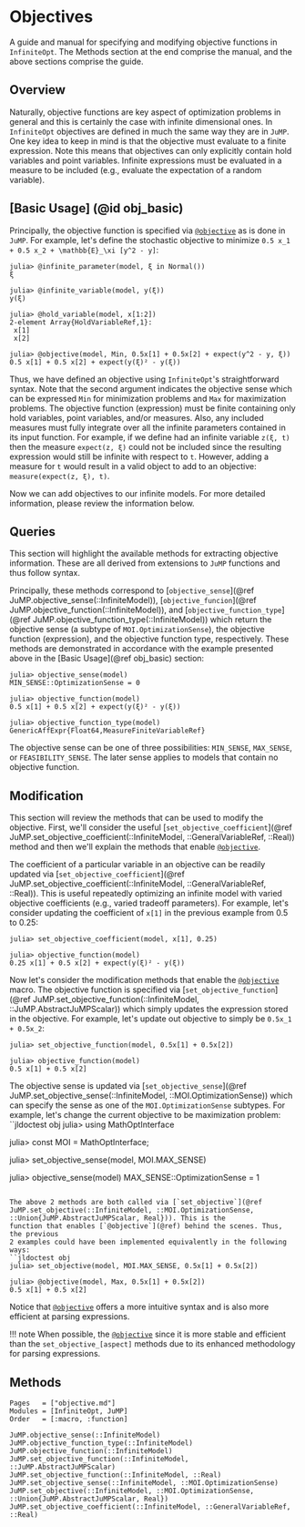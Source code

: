 # Objectives
A guide and manual for specifying and modifying objective functions in
`InfiniteOpt`. The Methods section at the end comprise the manual, and the
above sections comprise the guide.

## Overview
Naturally, objective functions are key aspect of optimization problems in
general and this is certainly the case with infinite dimensional ones. In
`InfiniteOpt` objectives are defined in much the same way they are in `JuMP`.
One key idea to keep in mind is that the objective must evaluate to a finite
expression. Note this means that objectives can only explicitly contain
hold variables and point variables. Infinite expressions must be evaluated in a
measure to be included (e.g., evaluate the expectation of a random variable).

## [Basic Usage] (@id obj_basic)
Principally, the objective function is specified via [`@objective`](@ref) as is
done in `JuMP`. For example, let's define the stochastic objective to minimize
``0.5 x_1 + 0.5 x_2 + \mathbb{E}_\xi [y^2 - y]``:
```jldoctest obj; setup = :(using InfiniteOpt, JuMP, Distributions; model = InfiniteModel())
julia> @infinite_parameter(model, ξ in Normal())
ξ

julia> @infinite_variable(model, y(ξ))
y(ξ)

julia> @hold_variable(model, x[1:2])
2-element Array{HoldVariableRef,1}:
 x[1]
 x[2]

julia> @objective(model, Min, 0.5x[1] + 0.5x[2] + expect(y^2 - y, ξ))
0.5 x[1] + 0.5 x[2] + expect(y(ξ)² - y(ξ))
```
Thus, we have defined an objective using `InfiniteOpt`'s straightforward syntax.
Note that the second argument indicates the objective sense which can be
expressed `Min` for minimization problems and `Max` for maximization problems.
The objective function (expression) must be finite containing only hold variables,
point variables, and/or measures. Also, any included measures must fully
integrate over all the infinite parameters contained in its input function.
For example, if we define had an infinite variable ``z(ξ, t)`` then the measure
``expect(z, ξ)`` could not be included since the resulting expression would still
be infinite with respect to ``t``. However, adding a measure for ``t`` would result
in a valid object to add to an objective: ``measure(expect(z, ξ), t)``.

Now we can add objectives to our infinite models. For more detailed information,
please review the information below.  

## Queries
This section will highlight the available methods for extracting objective
information. These are all derived from extensions to `JuMP` functions and thus
follow syntax.

Principally, these methods correspond to
[`objective_sense`](@ref JuMP.objective_sense(::InfiniteModel)),
[`objective_funcion`](@ref JuMP.objective_function(::InfiniteModel)), and
[`objective_function_type`](@ref JuMP.objective_function_type(::InfiniteModel))
which return the objective sense (a subtype of `MOI.OptimizationSense`), the
objective function (expression), and the objective function type, respectively.
These methods are demonstrated in accordance with the example presented above in
the [Basic Usage](@ref obj_basic) section:
```jldoctest obj
julia> objective_sense(model)
MIN_SENSE::OptimizationSense = 0

julia> objective_function(model)
0.5 x[1] + 0.5 x[2] + expect(y(ξ)² - y(ξ))

julia> objective_function_type(model)
GenericAffExpr{Float64,MeasureFiniteVariableRef}
```
The objective sense can be one of three possibilities: `MIN_SENSE`, `MAX_SENSE`,
or `FEASIBILITY_SENSE`. The later sense applies to models that contain no
objective function.

## Modification
This section will review the methods that can be used to modify the objective.
First, we'll consider the useful [`set_objective_coefficient`](@ref JuMP.set_objective_coefficient(::InfiniteModel, ::GeneralVariableRef, ::Real))
method and then we'll explain the methods that enable [`@objective`](@ref).

The coefficient of a particular variable in an objective can be readily updated
via [`set_objective_coefficient`](@ref JuMP.set_objective_coefficient(::InfiniteModel, ::GeneralVariableRef, ::Real)). This is useful repeatedly optimizing an infinite
model with varied objective coefficients (e.g., varied tradeoff parameters).
For example, let's consider updating the coefficient of `x[1]` in the previous
example from 0.5 to 0.25:
```jldoctest obj
julia> set_objective_coefficient(model, x[1], 0.25)

julia> objective_function(model)
0.25 x[1] + 0.5 x[2] + expect(y(ξ)² - y(ξ))
```

Now let's consider the modification methods that enable the [`@objective`](@ref)
macro. The objective function is specified via [`set_objective_function`](@ref JuMP.set_objective_function(::InfiniteModel, ::JuMP.AbstractJuMPScalar)) which
simply updates the expression stored in the objective. For example, let's update
out objective to simply be ``0.5x_1 + 0.5x_2``:
```jldoctest obj
julia> set_objective_function(model, 0.5x[1] + 0.5x[2])

julia> objective_function(model)
0.5 x[1] + 0.5 x[2]
```

The objective sense is updated via [`set_objective_sense`](@ref JuMP.set_objective_sense(::InfiniteModel, ::MOI.OptimizationSense)) which can
specify the sense as one of the `MOI.OptimizationSense` subtypes. For example,
let's change the current objective to be maximization problem:
``jldoctest obj
julia> using MathOptInterface

julia> const MOI = MathOptInterface;

julia> set_objective_sense(model, MOI.MAX_SENSE)

julia> objective_sense(model)
MAX_SENSE::OptimizationSense = 1
```

The above 2 methods are both called via [`set_objective`](@ref JuMP.set_objective(::InfiniteModel, ::MOI.OptimizationSense, ::Union{JuMP.AbstractJuMPScalar, Real})). This is the
function that enables [`@objective`](@ref) behind the scenes. Thus, the previous
2 examples could have been implemented equivalently in the following ways:
``jldoctest obj
julia> set_objective(model, MOI.MAX_SENSE, 0.5x[1] + 0.5x[2])

julia> @objective(model, Max, 0.5x[1] + 0.5x[2])
0.5 x[1] + 0.5 x[2]
```
Notice that [`@objective`](@ref) offers a more intuitive syntax and is also
more efficient at parsing expressions.

!!! note
    When possible, the [`@objective`](@ref) since it is more stable and efficient
    than the `set_objective_[aspect]` methods due to its enhanced methodology for
    parsing expressions.

## Methods
```@index
Pages   = ["objective.md"]
Modules = [InfiniteOpt, JuMP]
Order   = [:macro, :function]
```
```@docs
JuMP.objective_sense(::InfiniteModel)
JuMP.objective_function_type(::InfiniteModel)
JuMP.objective_function(::InfiniteModel)
JuMP.set_objective_function(::InfiniteModel, ::JuMP.AbstractJuMPScalar)
JuMP.set_objective_function(::InfiniteModel, ::Real)
JuMP.set_objective_sense(::InfiniteModel, ::MOI.OptimizationSense)
JuMP.set_objective(::InfiniteModel, ::MOI.OptimizationSense, ::Union{JuMP.AbstractJuMPScalar, Real})
JuMP.set_objective_coefficient(::InfiniteModel, ::GeneralVariableRef, ::Real)
```
